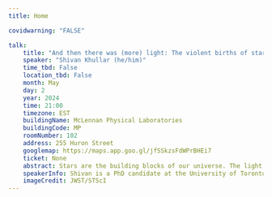 ```yaml
---
title: Home

covidwarning: "FALSE"

talk:
    title: "And then there was (more) light: The violent births of stars"
    speaker: "Shivan Khullar (he/him)"
    time_tbd: False
    location_tbd: False
    month: May
    day: 2
    year: 2024
    time: 21:00
    timezone: EST
    buildingName: McLennan Physical Laboratories
    buildingCode: MP
    roomNumber: 102
    address: 255 Huron Street
    googlemap: https://maps.app.goo.gl/jfSSkzsFdWPrBHEi7
    ticket: None
    abstract: Stars are the building blocks of our universe. The light they produce dictates how galaxies and planetary systems evolve. A star's mass at birth dictates how it will evolve. Stars are forged in stellar nurseries that are huge clouds of gas and dust. Star formation is a difficult process to observe, so we often rely on simulations to provide us with clues about how stars form. In this AstroTour, we will explore how stars form out of interstellar gas and how stars of different kinds live out their lives.
    speakerInfo: Shivan is a PhD candidate at the University of Toronto. His research focuses on the birthplaces of stars, giant molecular clouds. He performs simulations run on supercomputers to try to gain insight into the physical processes that drive the evolution of these stellar nurseries. Outside of research, Shivan enjoys hiking, playing and watching soccer, watching documentaries and dabbling in photography. 
    imageCredit: JWST/STScI
---
```


